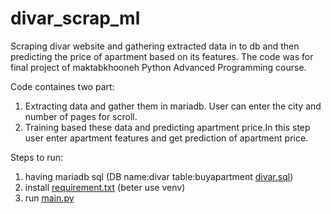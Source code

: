 # divar_scrap_ml
Scraping divar website and gathering extracted data in to db and then predicting the price of apartment based on its features. The code was for final project of maktabkhooneh Python Advanced Programming course.

Code containes two part:
1. Extracting data and gather them in mariadb. User can enter the city and number of pages for scroll. 
2. Training based these data and predicting apartment price.In this step user enter apartment features and get prediction of apartment price.

Steps to run:
1. having mariadb sql (DB name:divar table:buyapartment [divar.sql](divar.sql))
2. install [requirement.txt](requirement.txt) (beter use venv)
3. run [main.py](main.py)
